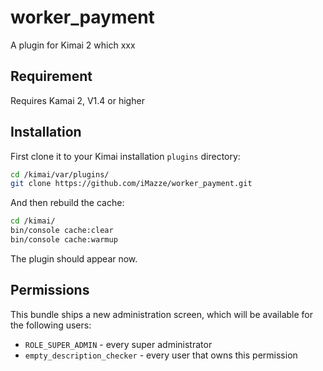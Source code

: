 # worker_payment

A plugin for Kimai 2 which xxx
## Requirement

Requires Kamai 2, V1.4 or higher

## Installation

First clone it to your Kimai installation `plugins` directory:

```bash
cd /kimai/var/plugins/
git clone https://github.com/iMazze/worker_payment.git
```

And then rebuild the cache: 

```bash
cd /kimai/
bin/console cache:clear
bin/console cache:warmup
```

The plugin should appear now.


## Permissions

This bundle ships a new administration screen, which will be available for the following users:

- `ROLE_SUPER_ADMIN` - every super administrator
- `empty_description_checker` - every user that owns this permission
